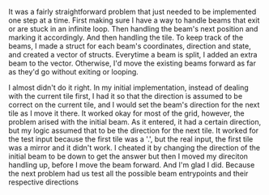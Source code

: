 It was a fairly straightforward problem that just needed to be implemented one step at a time. First making sure I have a way to handle beams that exit or are stuck in an infinite loop. Then handling the beam's next position and marking it accordingly. And then handling the tile. To keep track of the beams, I made a struct for each beam's coordinates, direction and state, and created a vector of structs. Everytime a beam is split, I added an extra beam to the vector. Otherwise, I'd move the existing beams forward as far as they'd go without exiting or looping.

I almost didn't do it right. In my initial implementation, instead of dealing with the current tile first, I had it so that the direction is assumed to be correct on the current tile, and I would set the beam's direction for the next tile as I move it there. It worked okay for most of the grid, however, the problem arised with the initial beam. As it entered, it had a certain direction, but my logic assumed that to be the direction for the next tile. It worked for the test input because the first tile was a '.', but the real input, the first tile was a mirror and it didn't work. I cheated it by changing the direction of the initial beam to be down to get the answer but then I moved my direciton handling up, before I move the beam forward. And I'm glad I did. Because the next problem had us test all the possible beam entrypoints and their respective directions